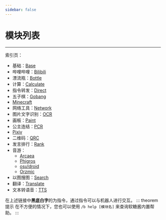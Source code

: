 ```yaml
---
sidebar: false
---
```


# 模块列表

---

索引页：
- 基础：[Base](./base/)
- 哔哩哔哩：[Bilibili](./bilibili/)
- 漂流瓶：[Bottle](./bottle/)
- 计算：[Calculate](./calculate/)
- 指令转发：[Direct](./direct/)
- 五子棋：[Gobang](./gobang/)
- [Minecraft](./minecraft/)
- 网络工具：[Network](./network/)
- 图片文字识别：[OCR](./ocr/)
- 画板：[Paint](./paint/)
- 公主连结：[PCR](./pcr/)
- [Pixiv](./pixiv/)
- 二维码：[QRC](./qrc/)
- 发言排行：[Rank](./rank/)
- 音游：
  - [Arcaea](./arcaea/)
  - [Phigros](./phigros/)
  - [osu!droid](./osudroid/)
  - [Orzmic](/module/orzmic/)
- 以图搜图：[Search](./search/)
- 翻译：[Translate](./translate/)
- 文本转语音：[TTS](./tts/)

在上述链接中**黑底白字**的为指令，通过指令可以与机器人进行交互。
::: theorem 提示
在不方便的情况下，您也可以使用 `/b help [模块名]` 来查询软糖酱内置帮助。
:::